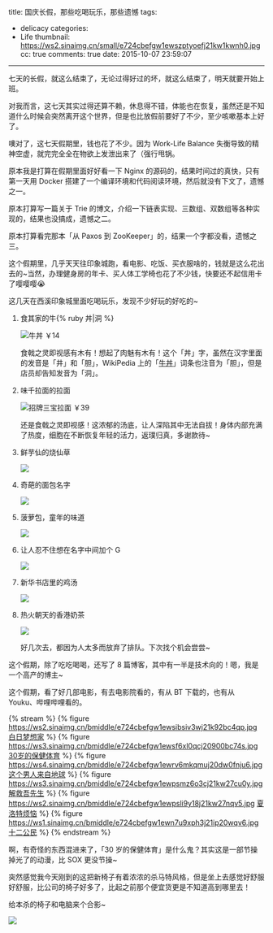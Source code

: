 title: 国庆长假，那些吃喝玩乐，那些遗憾
tags:
  - delicacy
categories:
  - Life
thumbnail: https://ws2.sinaimg.cn/small/e724cbefgw1ewszptyoefj21kw1kwnh0.jpg
cc: true
comments: true
date: 2015-10-07 23:59:07
---


七天的长假，就这么结束了，无论过得好过的坏，就这么结束了，明天就要开始上班。

对我而言，这七天其实过得还算不赖，休息得不错，体能也在恢复，虽然还是不知道什么时候会突然离开这个世界，但是也比放假前要好了不少，至少咳嗽基本上好了。

噢对了，这七天假期里，钱也花了不少。因为 Work-Life Balance 失衡导致的精神空虚，就完完全全在物欲上发泄出来了（强行甩锅。

<!-- more --><!-- indicate-the-source -->

原本我是打算在假期里面好好看一下 Nginx 的源码的，结果时间过的真快，只有第一天用 Docker 搭建了一个编译环境和代码阅读环境，然后就没有下文了，遗憾之一。

原本打算写一篇关于 Trie 的博文，介绍一下链表实现、三数组、双数组等各种实现的，结果也没搞成，遗憾之二。

原本打算看完那本「从 Paxos 到 ZooKeeper」的，结果一个字都没看，遗憾之三。

这个假期里，几乎天天往印象城跑，看电影、吃饭、买衣服啥的，钱就是这么花出去的~当然，办理健身房的年卡、买人体工学椅也花了不少钱，快要还不起信用卡了嘤嘤嘤😭

这几天在西溪印象城里面吃喝玩乐，发现不少好玩的好吃的~

1.  食其家的牛{% ruby 丼|洞 %}

    ![牛丼 ￥14](https://ws1.sinaimg.cn/bmiddle/e724cbefgw1ewszfz9teuj21kw1kw4kh.jpg)

    食戟之灵即视感有木有！想起了肉魅有木有！这个「丼」字，虽然在汉字里面的发音是「井」和「胆」，WikiPedia 上的「[牛丼][1]」词条也注音为「胆」，但是店员却告知发音为「洞」。

2.  味千拉面的拉面

    ![招牌三宝拉面 ￥39](https://ws2.sinaimg.cn/bmiddle/e724cbefgw1ewszptyoefj21kw1kwnh0.jpg)

    还是食戟之灵即视感！这浓郁的汤底，让人深陷其中无法自拔！身体内部充满了热度，细胞在不断恢复年轻的活力，返璞归真，多谢款待~

3.  鲜芋仙的烧仙草

    ![](https://ws4.sinaimg.cn/bmiddle/e724cbefgw1ewt0atg2urj21kw1kw7s3.jpg)

4.  奇葩的面包名字

    ![](https://ws1.sinaimg.cn/bmiddle/e724cbefgw1ewt0ev8dsej21kw1kw4k3.jpg)

5.  菠萝包，童年的味道

    ![](https://ws4.sinaimg.cn/bmiddle/e724cbefgw1ewt0glfv9yj21kw1kwqkj.jpg)

6.  让人忍不住想在名字中间加个 G

    ![](https://ws4.sinaimg.cn/bmiddle/e724cbefgw1ewt0iec2jej21kw1kwkay.jpg)

7.  新华书店里的鸡汤

    ![](https://ws1.sinaimg.cn/mw1024/e724cbefgw1ewt0m332nzj21kw16o1jd.jpg)

8.  热火朝天的香港奶茶

    ![](https://ws2.sinaimg.cn/bmiddle/e724cbefgw1ewt0p04f4cj21kw16odz8.jpg)

    好几次去，都因为人太多而放弃了排队。下次找个机会尝尝~


这个假期，除了吃吃喝喝，还写了 8 篇博客，其中有一半是技术向的！嗯，我是一个高产的博主~

这个假期，看了好几部电影，有去电影院看的，有从 BT 下载的，也有从 Youku、哔哩哔哩看的。

{% stream %}
{% figure https://ws2.sinaimg.cn/bmiddle/e724cbefgw1ewsibsiv3wj21k92bc4qp.jpg [白日梦想家](http://movie.douban.com/subject/2133323/) %}
{% figure https://ws3.sinaimg.cn/bmiddle/e724cbefgw1ewsf6xl0qcj20900bc74s.jpg [30岁的保健体育](https://movie.douban.com/subject/5308296/) %}
{% figure https://ws4.sinaimg.cn/bmiddle/e724cbefgw1ewrv6mkqmuj20dw0fnju6.jpg [这个男人来自地球](http://movie.douban.com/subject/2300586/) %}
{% figure https://ws3.sinaimg.cn/bmiddle/e724cbefgw1ewpsmz6o3cj21kw27cu0y.jpg [解救吾先生](http://movie.douban.com/subject/25798448/) %}
{% figure https://ws2.sinaimg.cn/bmiddle/e724cbefgw1ewpsli9y18j21kw27nqv5.jpg [夏洛特烦恼](http://movie.douban.com/subject/25964071/) %}
{% figure https://ws1.sinaimg.cn/bmiddle/e724cbefgw1ewn7u9xph3j21ip20wqv6.jpg [十二公民](http://movie.douban.com/subject/24875534/) %}
{% endstream %}

啊，有奇怪的东西混进来了，「30 岁的保健体育」是什么鬼？其实这是一部节操掉光了的动漫，比 SOX 更没节操~

突然感觉我今天刚到的这把新椅子有着浓浓的杀马特风格，但是坐上去感觉好舒服好舒服，比公司的椅子好多了，比起之前那个便宜货更是不知道高到哪里去！

给本杀的椅子和电脑来个合影~

![](https://ws2.sinaimg.cn/bmiddle/e724cbefgw1ewt1b8cg8xj21kw23u1iy.jpg)



[1]: https://zh.wikipedia.org/wiki/牛丼


